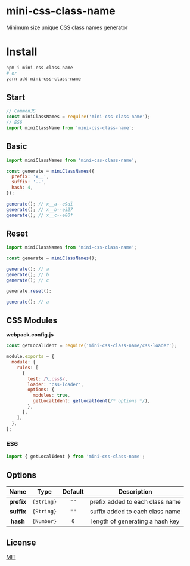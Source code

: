 # mini-css-class-name
Minimum size unique CSS class names generator

# Install

```bash
npm i mini-css-class-name
# or
yarn add mini-css-class-name
```

## Start

```js
// CommonJS
const miniClassNames = require('mini-css-class-name');
// ES6
import miniClassName from 'mini-css-class-name';
```

## Basic

```js
import miniClassNames from 'mini-css-class-name';

const generate = miniClassNames({
  prefix: 'x__',
  suffix: '--',
  hash: 4,
});

generate(); // x__a--e9di
generate(); // x__b--ei27
generate(); // x__c--e80f
```

## Reset

```js
import miniClassNames from 'mini-css-class-name';

const generate = miniClassNames();

generate(); // a
generate(); // b
generate(); // c

generate.reset();

generate(); // a
```

## CSS Modules

**webpack.config.js**
```js
const getLocalIdent = require('mini-css-class-name/css-loader');

module.exports = {
  module: {
    rules: [
      {
        test: /\.css$/,
        loader: 'css-loader',
        options: {
          modules: true,
          getLocalIdent: getLocalIdent(/* options */),
        },
      },
    ],
  },
};
```

### ES6

```js
import { getLocalIdent } from 'mini-css-class-name';
```
## Options

|    Name    |   Type     | Default | Description                      |
|:----------:|:----------:|:-------:|:--------------------------------:|
| **prefix** | `{String}` |  `""`   |  prefix added to each class name
| **suffix** | `{String}` |  `""`   |  suffix added to each class name
|  **hash**  | `{Number}` |   `0`   |  length of generating a hash key

## License

[MIT](./LICENSE)
